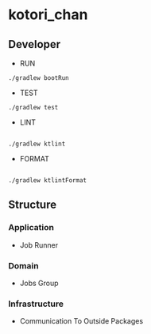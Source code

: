 # kotori_chan

## Developer

- RUN

```
./gradlew bootRun 
```

- TEST

```
./gradlew test

```

- LINT

```

./gradlew ktlint

```

- FORMAT

```

./gradlew ktlintFormat

```

## Structure

### Application

- Job Runner

### Domain

- Jobs Group

### Infrastructure

- Communication To Outside Packages